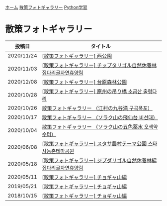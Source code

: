 [ホーム](./) [散策フォトギャラリー](./photogarally.html) [Python学習](./python.html)

# 散策フォトギャラリー

|投稿日|タイトル|
|---|---|
|2020/11/24|[[散策フォトギャラリー] 西公園](https://steemit.com/japanese/@yasu/2banqr)|
|2020/11/03|[[散策フォトギャラリー] チップタリゴル自然休養林 집다리골자연휴양림](https://steemit.com/japanese/@yasu/77xuzb)|
|2020/12/08|[[散策フォトギャラリー] 台原森林公園](https://steemit.com/japanese/@yasu/48kak8)|
|2020/10/28|[[散策フォトギャラリー] 原州の吊り橋 소금산 출렁다리](https://steemit.com/hive-101145/@yasu/3wkzi4-or)|
|2020/10/26|[散策フォトギャラリー （江村の九谷滝 구곡폭포）](https://steemit.com/hive-101145/@yasu/5offbx-or)|
|2020/10/17|[散策フォトギャラリー （ソラク山の飛仙台 비선대）](https://steemit.com/hive-101145/@yasu/3nuza7-or)|
|2020/10/04|[散策フォトギャラリー （ソラク山の五色薬水 오색약수터）](https://steemit.com/hive-101145/@yasu/vzgd3)|
|2020/06/08|[[散策フォトギャラリー] スタサ農村テーマ公園 스타사농촌테마공원](https://steemit.com/hive-101145/@yasu/5ryuel-steemit-or)|
|2020/05/18|[[散策フォトギャラリー] ジプダリゴル自然休養林編 집다리골자연휴양림](https://steemit.com/hive-101145/@yasu/steemit-or)|
|2020/05/11|[[散策フォトギャラリー] チョギャ山編](https://steemit.com/hive-101145/@yasu/5antz8-steemit)|
|2019/05/21|[[散策フォトギャラリー] チョギャ山編](https://steemit.com/dtube/@yasu/e2rv1y4q)|
|2018/10/15|[[散策フォトギャラリー] チョギャ山編](https://steemit.com/dclick/@yasu/--1539543703515)|

